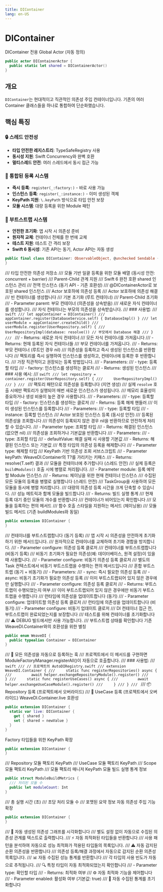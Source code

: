 ```yaml
---
title: DIContainer
lang: en-US
---
```


# DIContainer

DIContainer 전용 Global Actor (자동 정의)

```swift
public actor DIContainerActor {
  public static let shared = DIContainerActor()
}
```

## 개요
`DIContainer`는 현대적이고 직관적인 의존성 주입 컨테이너입니다.
기존의 여러 Container 클래스들을 하나로 통합하여 단순화했습니다.
## 핵심 특징
### 🔒 스레드 안전성
- **타입 안전한 레지스트리**: TypeSafeRegistry 사용
- **동시성 지원**: Swift Concurrency와 완벽 호환
- **멀티스레드 안전**: 여러 스레드에서 동시 접근 가능
### 📝 통합된 등록 시스템
- **즉시 등록**: `register(_:factory:)` - 바로 사용 가능
- **인스턴스 등록**: `register(_:instance:)` - 이미 생성된 객체
- **KeyPath 지원**: `\.keyPath` 방식으로 타입 안전 보장
- **모듈 시스템**: 대량 등록을 위한 Module 패턴
### 🚀 부트스트랩 시스템
- **안전한 초기화**: 앱 시작 시 의존성 준비
- **원자적 교체**: 컨테이너 전체를 한 번에 교체
- **테스트 지원**: 테스트 간 격리 보장
- **Swift 6 동시성**: 기존 API는 동기, Actor API는 자동 생성

```swift
public final class DIContainer: ObservableObject, @unchecked Sendable {
}
```

  /// 타입 안전한 의존성 저장소
  /// 모듈 기반 일괄 등록을 위한 모듈 배열 (동시성 안전: concurrent + barrier)
  /// Parent-Child 관계 지원
  /// Swift 6 완전 호환 shared 인스턴스 관리
  /// 전역 인스턴스 (동기 API - 기존 호환성)
  /// @DIContainerActor로 보호된 shared 인스턴스
  /// Actor 보호하에 의존성 등록
  /// Actor 보호하에 의존성 해결
  /// 빈 컨테이너를 생성합니다
  /// 기본 초기화 (루트 컨테이너)
  /// Parent-Child 초기화
  /// - Parameter parent: 부모 컨테이너 (의존성을 상속받음)
  /// 새로운 자식 컨테이너를 생성합니다.
  /// 자식 컨테이너는 부모의 의존성을 상속받습니다.
  /// ### 사용법:
  /// ```swift
  /// let appContainer = DIContainer()
  /// appContainer.register(DatabaseService.self) { DatabaseImpl() }
  /// let userModule = appContainer.createChild()
  /// userModule.register(UserRepository.self) {
  ///     UserRepositoryImpl(database: resolve()) // 부모에서 Database 해결
  /// }
  /// ```
  /// - Returns: 새로운 자식 컨테이너
  /// 모든 자식 컨테이너를 가져옵니다
  /// - Returns: 현재 등록된 자식 컨테이너들
  /// 부모 컨테이너를 가져옵니다.
  /// - Returns: 부모 컨테이너 (루트인 경우 nil)
  /// 의존성을 등록하고 즉시 생성된 인스턴스를 반환합니다
  /// 팩토리를 즉시 실행하여 인스턴스를 생성하고, 컨테이너에 등록한 후 반환합니다.
  /// 가장 직관적이고 권장되는 등록 방법입니다.
  /// - Parameters:
  ///   - type: 등록할 타입
  ///   - factory: 인스턴스를 생성하는 클로저
  /// - Returns: 생성된 인스턴스
  /// ### 사용 예시:
  /// ```swift
  /// let repository = container.register(UserRepository.self) {
  ///     UserRepositoryImpl()
  /// }
  /// ```
  /// 팩토리 패턴으로 의존성을 등록합니다 (지연 생성)
  /// 실제 `resolve` 호출 시에만 팩토리가 실행되어 매번 새로운 인스턴스가 생성됩니다.
  /// 메모리 효율성이 중요하거나 생성 비용이 높은 경우 사용합니다.
  /// - Parameters:
  ///   - type: 등록할 타입
  ///   - factory: 인스턴스를 생성하는 클로저
  /// - Returns: 등록 해제 핸들러
  /// 이미 생성된 인스턴스를 등록합니다
  /// - Parameters:
  ///   - type: 등록할 타입
  ///   - instance: 등록할 인스턴스
  /// Actor 보호된 인스턴스 등록 (동시성 안전)
  /// 등록된 의존성을 조회합니다
  /// 의존성이 등록되지 않은 경우 nil을 반환하므로 안전하게 처리할 수 있습니다.
  /// - Parameter type: 조회할 타입
  /// - Returns: 해결된 인스턴스 (없으면 nil)
  /// 의존성을 조회하거나 기본값을 반환합니다
  /// - Parameters:
  ///   - type: 조회할 타입
  ///   - defaultValue: 해결 실패 시 사용할 기본값
  /// - Returns: 해결된 인스턴스 또는 기본값
  /// 특정 타입의 의존성 등록을 해제합니다
  /// - Parameter type: 해제할 타입
  /// KeyPath 기반 의존성 조회 서브스크립트
  /// - Parameter keyPath: WeaveDI.Container의 T?를 가리키는 키패스
  /// - Returns: resolve(T.self) 결과
  /// 모듈을 컨테이너에 추가합니다 (스레드 안전)
  /// 실제 등록은 `buildModules()` 호출 시에 병렬로 처리됩니다.
  /// - Parameter module: 등록 예약할 Module 인스턴스
  /// - Returns: 체이닝을 위한 현재 컨테이너 인스턴스
  /// 수집된 모든 모듈의 등록을 병렬로 실행합니다 (스레드 안전)
  /// TaskGroup을 사용하여 모든 모듈을 동시에 병렬 처리합니다.
  /// 대량의 의존성 등록 시간을 크게 단축할 수 있습니다.
  /// 성능 메트릭과 함께 모듈을 빌드합니다
  /// - Returns: 빌드 실행 통계
  /// 현재 등록 대기 중인 모듈의 개수를 반환합니다
  /// 컨테이너가 비어있는지 확인합니다
  /// 모듈을 등록하는 편의 메서드
  /// 함수 호출 스타일을 지원하는 메서드 (체이닝용)
  /// 모듈 빌드 메서드 (기존 buildModules와 동일)

```swift
public extension DIContainer {
}
```

  /// 컨테이너를 부트스트랩합니다 (동기 등록)
  /// 앱 시작 시 의존성을 안전하게 초기화하기 위한 메서드입니다.
  /// 원자적으로 컨테이너를 교체하여 초기화 경합을 방지합니다.
  /// - Parameter configure: 의존성 등록 클로저
  /// 컨테이너를 부트스트랩합니다 (비동기 등록)
  /// 비동기 초기화가 필요한 의존성(예: 데이터베이스, 원격 설정)이 있을 때 사용합니다.
  /// - Parameter configure: 비동기 의존성 등록 클로저
  /// 별도의 Task 컨텍스트에서 비동기 부트스트랩을 수행하는 편의 메서드입니다
  /// 혼합 부트스트랩 (동기 + 비동기)
  /// - Parameters:
  ///   - sync: 즉시 필요한 의존성 등록
  ///   - async: 비동기 초기화가 필요한 의존성 등록
  /// 이미 부트스트랩되어 있지 않은 경우에만 실행합니다
  /// - Parameter configure: 의존성 등록 클로저
  /// - Returns: 부트스트랩이 수행되었는지 여부
  /// 이미 부트스트랩되어 있지 않은 경우에만 비동기 부트스트랩을 수행합니다
  /// 런타임에 의존성을 업데이트합니다 (동기)
  /// - Parameter configure: 업데이트할 의존성 등록 클로저
  /// 런타임에 의존성을 업데이트합니다 (비동기)
  /// - Parameter configure: 비동기 업데이트 클로저
  /// DI 컨테이너 접근 전, 부트스트랩이 완료되었는지를 보장합니다
  /// 테스트를 위해 컨테이너를 초기화합니다
  /// ⚠️ DEBUG 빌드에서만 사용 가능합니다.
  /// 부트스트랩 상태를 확인합니다
기존 WeaveDI.Container와의 호환성을 위한 별칭

```swift
public enum WeaveDI {
  public typealias Container = DIContainer
}
```

  /// 🎯 모든 의존성을 자동으로 등록하는 훅
  /// 프로젝트에서 이 메서드를 구현하면 ModuleFactoryManager.registerAll()이 자동으로 호출합니다.
  /// ### 사용법:
  /// ```swift
  /// // 프로젝트의 AutoDIRegistry.swift
  /// extension WeaveDI.Container {
  ///     static func registerRepositories() async {
  ///         await helper.exchangeRepositoryModule().register()
  ///     }
  ///     static func registerUseCases() async {
  ///         await helper.exchangeUseCaseModule().register()
  ///     }
  /// }
  /// ```
  /// 📦 Repository 등록 (프로젝트에서 오버라이드)
  /// 🔧 UseCase 등록 (프로젝트에서 오버라이드)
WeaveDI.Container.live 호환성

```swift
public extension DIContainer {
  static var live: DIContainer {
    get { shared }
    set { shared = newValue }
  }
}
```

Factory 타입들을 위한 KeyPath 확장

```swift
public extension DIContainer {
}
```

  /// Repository 모듈 팩토리 KeyPath
  /// UseCase 모듈 팩토리 KeyPath
  /// Scope 모듈 팩토리 KeyPath
  /// 모듈 팩토리 매니저 KeyPath
모듈 빌드 실행 통계 정보

```swift
public struct ModuleBuildMetrics {
  /// 처리된 모듈 수
  public let moduleCount: Int
}
```

  /// 총 실행 시간 (초)
  /// 초당 처리 모듈 수
  /// 포맷된 요약 정보
자동 의존성 주입 기능 확장

```swift
public extension DIContainer {
}
```

  /// 🚀 자동 생성된 의존성 그래프를 시각화합니다
  /// 별도 설정 없이 자동으로 수집된 의존성 관계를 텍스트로 출력합니다.
  /// ⚡ 자동 최적화된 타입들을 반환합니다
  /// 사용 패턴을 분석하여 자동으로 성능 최적화가 적용된 타입들의 목록입니다.
  /// ⚠️ 자동 감지된 순환 의존성을 반환합니다
  /// 의존성 등록/해결 과정에서 자동으로 감지된 순환 의존성 목록입니다.
  /// 📊 자동 수집된 성능 통계를 반환합니다
  /// 각 타입의 사용 빈도가 자동으로 추적됩니다.
  /// 🔍 특정 타입이 자동 최적화되었는지 확인합니다
  /// - Parameter type: 확인할 타입
  /// - Returns: 최적화 여부
  /// ⚙️ 자동 최적화 기능을 제어합니다
  /// - Parameter enabled: 활성화 여부 (기본값: true)
  /// 🧹 자동 수집된 통계를 초기화합니다
